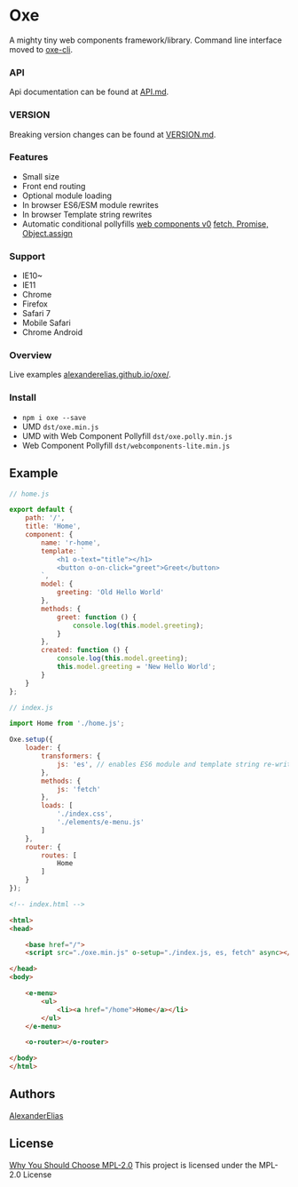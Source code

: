 
# Oxe
A mighty tiny web components framework/library.
Command line interface moved to [oxe-cli](https://github.com/AlexanderElias/oxe-cli).

### API
Api documentation can be found at [API.md](https://github.com/AlexanderElias/oxe/blob/master/API.md).

### VERSION
Breaking version changes can be found at [VERSION.md](https://github.com/AlexanderElias/oxe/blob/master/VERSION.md).

### Features
- Small size
- Front end routing
- Optional module loading
- In browser ES6/ESM module rewrites
- In browser Template string rewrites
- Automatic conditional pollyfills [web components v0](https://cdnjs.cloudflare.com/ajax/libs/document-register-element/1.7.2/document-register-element.js) [fetch, Promise, Object.assign](https://cdn.polyfill.io/v2/polyfill.min.js?features=fetch,Promise,Object.assign)

### Support
- IE10~
- IE11
- Chrome
- Firefox
- Safari 7
- Mobile Safari
- Chrome Android

### Overview
Live examples [alexanderelias.github.io/oxe/](https://alexanderelias.github.io/oxe/).

### Install
- `npm i oxe --save`
- UMD `dst/oxe.min.js`
- UMD with Web Component Pollyfill `dst/oxe.polly.min.js`
- Web Component Pollyfill `dst/webcomponents-lite.min.js`

## Example
```js
// home.js

export default {
	path: '/',
	title: 'Home',
	component: {
		name: 'r-home',
		template: `
			<h1 o-text="title"></h1>
			<button o-on-click="greet">Greet</button>
		`,
		model: {
			greeting: 'Old Hello World'
		},
		methods: {
			greet: function () {
				console.log(this.model.greeting);
			}
		},
		created: function () {
			console.log(this.model.greeting);
			this.model.greeting = 'New Hello World';
		}
	}
};
```
```js
// index.js

import Home from './home.js';

Oxe.setup({
	loader: {
		transformers: {
			js: 'es', // enables ES6 module and template string re-writes
		},
		methods: {
			js: 'fetch'
		},
		loads: [
			'./index.css',
			'./elements/e-menu.js'
		]
	},
	router: {
		routes: [
			Home
		]
	}
});
```
```html
<!-- index.html -->

<html>
<head>

	<base href="/">
	<script src="./oxe.min.js" o-setup="./index.js, es, fetch" async></script>

</head>
<body>

	<e-menu>
		<ul>
			<li><a href="/home">Home</a></li>
		</ul>
	</e-menu>

	<o-router></o-router>

</body>
</html>
```

## Authors
[AlexanderElias](https://github.com/AlexanderElias)

## License
[Why You Should Choose MPL-2.0](http://veldstra.org/2016/12/09/you-should-choose-mpl2-for-your-opensource-project.html)
This project is licensed under the MPL-2.0 License
